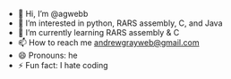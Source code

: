 - 👋 Hi, I’m @agwebb
- 👀 I’m interested in python, RARS assembly, C, and Java
- 🌱 I’m currently learning RARS assembly & C
- 📫 How to reach me andrewgrayweb@gmail.com
- 😄 Pronouns: he
- ⚡ Fun fact: I hate coding

<!---
agwebb/agwebb is a ✨ special ✨ repository because its `README.md` (this file) appears on your GitHub profile.
You can click the Preview link to take a look at your changes.
--->
